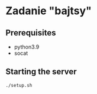 # Zadanie "bajtsy"

## Prerequisites

- python3.9
- socat

## Starting the server

```sh
./setup.sh
```
